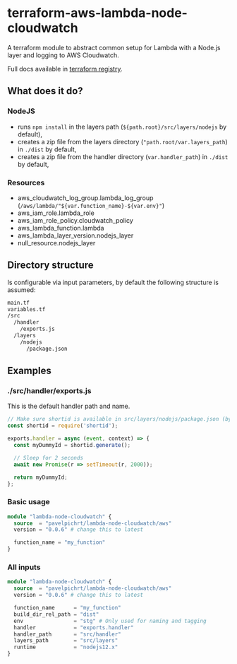 # terraform-aws-lambda-node-cloudwatch

A terraform module to abstract common setup for Lambda with a Node.js layer and logging to AWS Cloudwatch.

Full docs available in [terraform registry](https://registry.terraform.io/modules/pavelpichrt/lambda-node-cloudwatch/aws/latest).

## What does it do?
### NodeJS
* runs `npm install` in the layers path (`${path.root}/src/layers/nodejs` by default),
* creates a zip file from the layers directory (`"path.root/var.layers_path`) in `./dist` by default,
* creates a zip file from the handler directory (`var.handler_path`) in `./dist` by default,

### Resources
* aws_cloudwatch_log_group.lambda_log_group (`/aws/lambda/"${var.function_name}-${var.env}"`)
* aws_iam_role.lambda_role
* aws_iam_role_policy.cloudwatch_policy
* aws_lambda_function.lambda
* aws_lambda_layer_version.nodejs_layer
* null_resource.nodejs_layer

## Directory structure
Is configurable via input parameters, by default the following structure is assumed:

```bash
main.tf
variables.tf
/src
  /handler
    /exports.js
  /layers
    /nodejs
      /package.json
```

## Examples

### ./src/handler/exports.js
This is the default handler path and name.

```javascript
// Make sure shortid is available in src/layers/nodejs/package.json (by default)
const shortid = require('shortid');

exports.handler = async (event, context) => {
  const myDummyId = shortid.generate();

  // Sleep for 2 seconds
  await new Promise(r => setTimeout(r, 2000));

  return myDummyId;
};
```

### Basic usage
```terraform
module "lambda-node-cloudwatch" {
  source  = "pavelpichrt/lambda-node-cloudwatch/aws"
  version = "0.0.6" # change this to latest

  function_name = "my_function"
}
```

### All inputs
```terraform
module "lambda-node-cloudwatch" {
  source  = "pavelpichrt/lambda-node-cloudwatch/aws"
  version = "0.0.6" # change this to latest

  function_name      = "my_function"
  build_dir_rel_path = "dist"
  env                = "stg" # Only used for naming and tagging
  handler            = "exports.handler"
  handler_path       = "src/handler"
  layers_path        = "src/layers"
  runtime            = "nodejs12.x"
}
```
